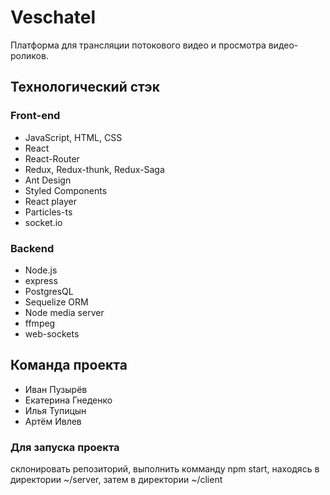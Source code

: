 # Vesсhatel
Платформа для трансляции потокового видео и просмотра видео-роликов.
## Технологический стэк
### Front-end
  - JavaScript, HTML, CSS
  - React
  - React-Router
  - Redux, Redux-thunk, Redux-Saga
  - Ant Design
  - Styled Components
  - React player
  - Particles-ts
  - socket.io
### Backend
  - Node.js
  - express
  - PostgresQL
  - Sequelize ORM
  - Node media server
  - ffmpeg
  - web-sockets
  
## Команда проекта
  - Иван Пузырёв
  - Екатерина Гнеденко
  - Илья Тупицын
  - Артём Ивлев 


### Для запуска проекта
склонировать репозиторий, выполнить комманду npm start, находясь в директории ~/server, затем в директории ~/client